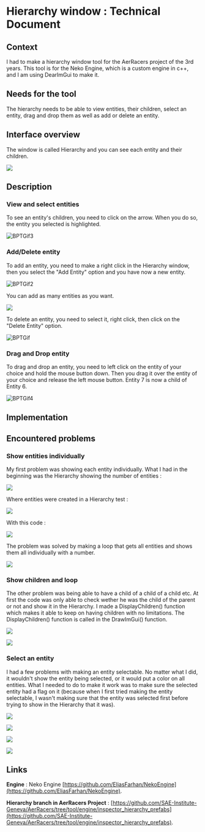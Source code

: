# Hierarchy window : Technical Document
## Context

I had to make a hierarchy window tool for the AerRacers project of the 3rd years. This tool is for the Neko Engine, which is a custom engine in c++, and I am using DearImGui to make it.

## Needs for the tool

The hierarchy needs to be able to view entities, their children, select an entity, drag and drop them as well as add or delete an entity.

## Interface overview

The window is called Hierarchy and you can see each entity and their children.

![](https://eleonoradps.github.io/BlogpostTool/googledocsUM1.PNG)

## Description
### View and select entities
To see an entity's children, you need to click on the arrow. When you do so, the entity you selected is highlighted.

![BPTGif3](https://user-images.githubusercontent.com/55788730/104333817-f3426b80-54f1-11eb-9b6c-a09daadbf1ec.gif)

### Add/Delete entity

To add an entity, you need to make a right click in the Hierarchy window, then you select the "Add Entity" option and you have now a new entity.

![BPTGif2](https://user-images.githubusercontent.com/55788730/104333030-14568c80-54f1-11eb-81fd-e22472fbff46.gif)

You can add as many entities as you want.

![](https://eleonoradps.github.io/BlogpostTool/UM11.PNG)

To delete an entity, you need to select it, right click, then click on the "Delete Entity" option.

![BPTGif](https://user-images.githubusercontent.com/55788730/104333165-394aff80-54f1-11eb-9d46-02f37d35d17f.gif)

### Drag and Drop entity

To drag and drop an entity, you need to left click on the entity of your choice and hold the mouse button down. Then you drag it over the entity of your choice and release the left mouse button. Entity 7 is now a child of Entity 6.

![BPTGif4](https://user-images.githubusercontent.com/55788730/107029753-db3bd000-67af-11eb-8e4e-8e7d44e1b21a.gif)

## Implementation

## Encountered problems
### Show entities individually

My first problem was showing each entity individually. What I had in the beginning was the Hierarchy showing the number of entities :

![](https://eleonoradps.github.io/BlogpostTool/part1.PNG)

Where entities were created in a Hierarchy test :

![](https://eleonoradps.github.io/BlogpostTool/testhierarchypart1.PNG)

With this code :

![](https://eleonoradps.github.io/BlogpostTool/hierarchycpppart1.PNG)

The problem was solved by making a loop that gets all entities and shows them all individually with a number.

![](https://eleonoradps.github.io/BlogpostTool/BPT.PNG)

### Show children and loop

The other problem was being able to have a child of a child of a child etc. At first the code was only able to check wether he was the child of the parent or not and show it in the Hierarchy. I made a DisplayChildren() function which makes it able to keep on having children with no limitations. The DisplayChildren() function is called in the DrawImGui() function.

![](https://eleonoradps.github.io/BlogpostTool/BPT1.PNG)

![](https://eleonoradps.github.io/BlogpostTool/UM3.PNG)

### Select an entity

I had a few problems with making an entity selectable. No matter what I did, it wouldn't show the entity being selected, or it would put a color on all entities. What I needed to do to make it work was to make sure the selected entity had a flag on it (because when I first tried making the entity selectable, I wasn't making sure that the entity was selected first before trying to show in the Hierarchy that it was).

![](https://eleonoradps.github.io/BlogpostTool/BPT2.PNG)

![](https://eleonoradps.github.io/BlogpostTool/BPT3.PNG)

![](https://eleonoradps.github.io/BlogpostTool/UM4.PNG)

![](https://eleonoradps.github.io/BlogpostTool/UM3.PNG)

## Links

**Engine** : Neko Engine [https://github.com/EliasFarhan/NekoEngine](https://github.com/EliasFarhan/NekoEngine).

**Hierarchy branch in AerRacers Project** : [https://github.com/SAE-Institute-Geneva/AerRacers/tree/tool/engine/inspector_hierarchy_prefabs](https://github.com/SAE-Institute-Geneva/AerRacers/tree/tool/engine/inspector_hierarchy_prefabs).




